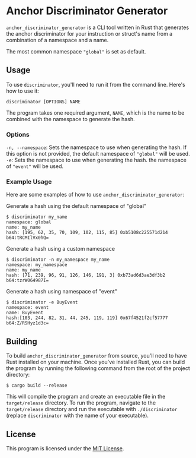 # Anchor Discriminator Generator

`anchor_discriminator_generator` is a CLI tool written in Rust that generates the anchor discriminator for your instruction or struct's name from a combination of a namespace and a name.

The most common namespace `"global"` is set as default.

## Usage

To use `discriminator`, you'll need to run it from the command line. Here's how to use it:

```
discriminator [OPTIONS] NAME
```

The program takes one required argument, `NAME`, which is the name to be combined with the namespace to generate the hash.

### Options

`-n, --namespace`: Sets the namespace to use when generating the hash. If this option is not provided, the default namespace of `"global"` will be used.
`-e`: Sets the namespace to use when generating the hash. the namespace of `"event"` will be used.

### Example Usage

Here are some examples of how to use `anchor_discriminator_generator`:

Generate a hash using the default namespace of "global"
```
$ discriminator my_name
namespace: global
name: my_name
hash: [195, 62, 35, 70, 109, 102, 115, 85] 0xb5108c225571d214
b64:tRCMIlVx0hQ=
```

Generate a hash using a custom namespace
```
$ discriminator -n my_namespace my_name
namespace: my_namespace
name: my_name
hash: [71, 239, 96, 91, 126, 146, 191, 3] 0xb73ad6d3ae3df3b2
b64:tzrW064987I=
```
Generate a hash using namespace of "event"
```
$ discriminator -e BuyEvent
namespace: event
name: BuyEvent
hash:[103, 244, 82, 31, 44, 245, 119, 119] 0x67f4521f2cf57777
b64:Z/RSHyz1d3c=
```
## Building

To build `anchor_discriminator_generator` from source, you'll need to have Rust installed on your machine. Once you've installed Rust, you can build the program by running the following command from the root of the project directory:

```
$ cargo build --release
```

This will compile the program and create an executable file in the `target/release` directory. To run the program, navigate to the `target/release` directory and run the executable with `./discriminator` (replace `discriminator` with the name of your executable).

## License

This program is licensed under the [MIT License](LICENSE).
